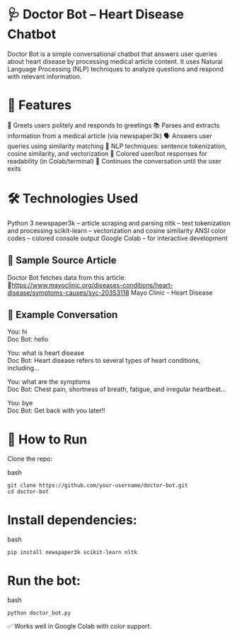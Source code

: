 # 🩺 Doctor Bot – Heart Disease Chatbot
Doctor Bot is a simple conversational chatbot that answers user queries about heart disease by processing medical article content. It uses Natural Language Processing (NLP) techniques to analyze questions and respond with relevant information.

# 🧠 Features
🤖 Greets users politely and responds to greetings
📚 Parses and extracts information from a medical article (via newspaper3k)
🗣️ Answers user queries using similarity matching
🧠 NLP techniques: sentence tokenization, cosine similarity, and vectorization
🎨 Colored user/bot responses for readability (in Colab/terminal)
🔁 Continues the conversation until the user exits

# 🛠️ Technologies Used
Python 3
newspaper3k – article scraping and parsing
nltk – text tokenization and processing
scikit-learn – vectorization and cosine similarity
ANSI color codes – colored console output
Google Colab – for interactive development

## 📄 Sample Source Article
Doctor Bot fetches data from this article:
🔗https://www.mayoclinic.org/diseases-conditions/heart-disease/symptoms-causes/syc-20353118 Mayo Clinic - Heart Disease

## 🧪 Example Conversation
You: hi  
Doc Bot: hello

You: what is heart disease  
Doc Bot: Heart disease refers to several types of heart conditions, including...

You: what are the symptoms  
Doc Bot: Chest pain, shortness of breath, fatigue, and irregular heartbeat...

You: bye  
Doc Bot: Get back with you later!!


# 🚀 How to Run
Clone the repo:

bash
```
git clone https://github.com/your-username/doctor-bot.git
cd doctor-bot
```

# Install dependencies:

bash
```
pip install newspaper3k scikit-learn nltk
```

# Run the bot:

bash
```
python doctor_bot.py
```

✅ Works well in Google Colab with color support.
